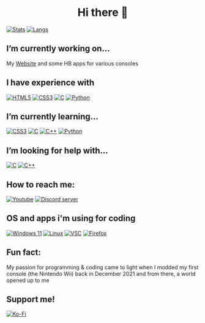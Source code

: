 <h1 align="center">Hi there 👋</h1>

<a target="_blank" href=""><img alt="Stats" src="https://github-readme-stats.vercel.app/api?username=DefeatOf13"/></a>
<a target="_blank" href=""><img alt="Langs" src="https://github-readme-stats.vercel.app/api/top-langs/?username=DefeatOf13&layout=compact"/></a>

## I’m currently working on...
My [Website](https://defeatof13.github.io) and some HB apps for various consoles

## I have experience with
<a target="_blank" href=""><img alt="HTML5" src="https://img.shields.io/badge/html5-%23E34F26.svg?style=for-the-badge&logo=html5&logoColor=white"/></a>
<a target="_blank" href=""><img alt="CSS3" src="https://img.shields.io/badge/css3-%231572B6.svg?style=for-the-badge&logo=css3&logoColor=white"/></a>
<a target="_blank" href=""><img alt="C" src="https://img.shields.io/badge/c-%2300599C.svg?style=for-the-badge&logo=c&logoColor=white"/></a>
<a target="_blank" href=""><img alt="Python" src="https://img.shields.io/badge/python-3670A0?style=for-the-badge&logo=python&logoColor=ffdd54"/></a>

## I’m currently learning...
<a target="_blank" href=""><img alt="CSS3" src="https://img.shields.io/badge/css3-%231572B6.svg?style=for-the-badge&logo=css3&logoColor=white"/></a>
<a target="_blank" href=""><img alt="C" src="https://img.shields.io/badge/c-%2300599C.svg?style=for-the-badge&logo=c&logoColor=white"/></a>
<a target="_blank" href=""><img alt="C++" src="https://img.shields.io/badge/c++-%2300599C.svg?style=for-the-badge&logo=c%2B%2B&logoColor=white"/></a>
<a target="_blank" href=""><img alt="Python" src="https://img.shields.io/badge/python-3670A0?style=for-the-badge&logo=python&logoColor=ffdd54"/></a>

## I’m looking for help with...
<a target="_blank" href=""><img alt="C" src="https://img.shields.io/badge/c-%2300599C.svg?style=for-the-badge&logo=c&logoColor=white"/></a>
<a target="_blank" href=""><img alt="C++" src="https://img.shields.io/badge/c++-%2300599C.svg?style=for-the-badge&logo=c%2B%2B&logoColor=white"/></a>

## How to reach me: 
<a target="_blank" href="https://www.youtube.com/@defeatof13/featured"><img alt="Youtube" src="https://img.shields.io/badge/YouTube-%23FF0000.svg?style=for-the-badge&logo=YouTube&logoColor=white"/></a>
<a target="_blank" href="https://discord.com/invite/6uARKq3JdY"><img alt="Discord server" src="https://img.shields.io/badge/Discord-%235865F2.svg?style=for-the-badge&logo=discord&logoColor=white"/></a>

## OS and apps i'm using for coding
<a target="_blank" href=""><img alt="Windows 11" src="https://img.shields.io/badge/Windows%2011-%230079d5.svg?style=for-the-badge&logo=Windows%2011&logoColor=white"/></a>
<a target="_blank" href=""><img alt="Linux" src="https://img.shields.io/badge/Linux-FCC624?style=for-the-badge&logo=linux&logoColor=black"/></a>
<a target="_blank" href=""><img alt="VSC" src="https://img.shields.io/badge/Visual%20Studio%20Code-0078d7.svg?style=for-the-badge&logo=visual-studio-code&logoColor=white3"/></a>
<a target="_blank" href=""><img alt="Firefox" src="https://img.shields.io/badge/Firefox-FF7139?style=for-the-badge&logo=Firefox-Browser&logoColor=white"/></a>

## Fun fact: 
My passion for programming & coding came to light when I modded my first console (the Nintendo Wii) back in December 2021 and from there, a world opened up to me

## Support me!
<a target="_blank" href="https://ko-fi.com/defeatOf13"><img alt="Ko-Fi" src="https://img.shields.io/badge/Ko--fi-F16061?style=for-the-badge&logo=ko-fi&logoColor=white"/></a>
